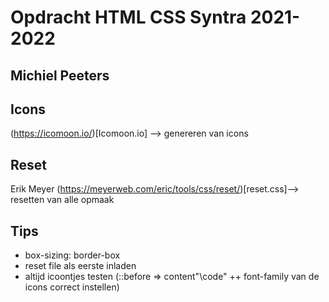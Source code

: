 # Opdracht HTML CSS Syntra 2021-2022

## Michiel Peeters

## Icons

(https://icomoon.io/)[Icomoon.io] --> genereren van icons

## Reset

Erik Meyer (https://meyerweb.com/eric/tools/css/reset/)[reset.css]--> resetten van alle opmaak

## Tips

- box-sizing: border-box
- reset file als eerste inladen
- altijd icoontjes testen (::before => content"\code" ++ font-family van de icons correct instellen)
